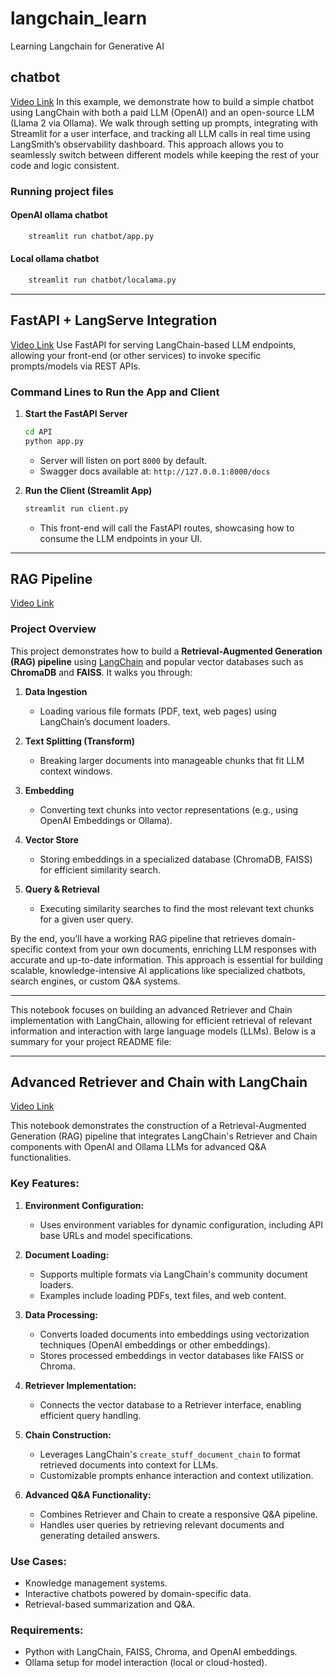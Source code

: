 # langchain_learn
Learning Langchain for Generative AI



## chatbot

[Video Link](https://www.youtube.com/watch?v=5CJA1Hbutqc&list=PLA1lVIthbM1D5I6r5uY2K89X1KD2w5LNh&index=5)
In this example, we demonstrate how to build a simple chatbot using LangChain with both a paid LLM (OpenAI) and an open-source LLM (Llama 2 via Ollama). We walk through setting up prompts, integrating with Streamlit for a user interface, and tracking all LLM calls in real time using LangSmith’s observability dashboard. This approach allows you to seamlessly switch between different models while keeping the rest of your code and logic consistent.

### Running project files

#### OpenAI ollama chatbot
```bash
    streamlit run chatbot/app.py
```    


#### Local ollama chatbot
```bash
    streamlit run chatbot/localama.py
```    
 
---
       
## FastAPI + LangServe Integration

[Video Link](https://www.youtube.com/watch?v=XWB5DXP-DO8&list=PLA1lVIthbM1D5I6r5uY2K89X1KD2w5LNh&index=6)
Use FastAPI for serving LangChain-based LLM endpoints, allowing your front-end (or other services) to invoke specific prompts/models via REST APIs.


### Command Lines to Run the App and Client

1. **Start the FastAPI Server**
   ```bash
   cd API
   python app.py
   ```
   - Server will listen on port `8000` by default.  
   - Swagger docs available at: `http://127.0.0.1:8000/docs`

2. **Run the Client (Streamlit App)**
   ```bash
   streamlit run client.py
   ```
   - This front-end will call the FastAPI routes, showcasing how to consume the LLM endpoints in your UI.  


---


## RAG Pipeline


[Video Link](https://www.youtube.com/watch?v=9Thc6hRw2Gs&list=PLA1lVIthbM1D5I6r5uY2K89X1KD2w5LNh&index=9)

### Project Overview

This project demonstrates how to build a **Retrieval-Augmented Generation (RAG) pipeline** using [LangChain](https://github.com/hwchase17/langchain) and popular vector databases such as **ChromaDB** and **FAISS**. It walks you through:

1. **Data Ingestion**  
   - Loading various file formats (PDF, text, web pages) using LangChain’s document loaders.

2. **Text Splitting (Transform)**  
   - Breaking larger documents into manageable chunks that fit LLM context windows.

3. **Embedding**  
   - Converting text chunks into vector representations (e.g., using OpenAI Embeddings or Ollama).

4. **Vector Store**  
   - Storing embeddings in a specialized database (ChromaDB, FAISS) for efficient similarity search.

5. **Query & Retrieval**  
   - Executing similarity searches to find the most relevant text chunks for a given user query.

By the end, you’ll have a working RAG pipeline that retrieves domain-specific context from your own documents, enriching LLM responses with accurate and up-to-date information. This approach is essential for building scalable, knowledge-intensive AI applications like specialized chatbots, search engines, or custom Q&A systems.


---

This notebook focuses on building an advanced Retriever and Chain implementation with LangChain, allowing for efficient retrieval of relevant information and interaction with large language models (LLMs). Below is a summary for your project README file:

---

## Advanced Retriever and Chain with LangChain

[Video Link](https://www.youtube.com/watch?v=tIwi92nkcu0&list=PLA1lVIthbM1D5I6r5uY2K89X1KD2w5LNh&index=10)

This notebook demonstrates the construction of a Retrieval-Augmented Generation (RAG) pipeline that integrates LangChain's Retriever and Chain components with OpenAI and Ollama LLMs for advanced Q&A functionalities.

### Key Features:
1. **Environment Configuration:**
   - Uses environment variables for dynamic configuration, including API base URLs and model specifications.

2. **Document Loading:**
   - Supports multiple formats via LangChain's community document loaders.
   - Examples include loading PDFs, text files, and web content.

3. **Data Processing:**
   - Converts loaded documents into embeddings using vectorization techniques (OpenAI embeddings or other embeddings).
   - Stores processed embeddings in vector databases like FAISS or Chroma.

4. **Retriever Implementation:**
   - Connects the vector database to a Retriever interface, enabling efficient query handling.

5. **Chain Construction:**
   - Leverages LangChain's `create_stuff_document_chain` to format retrieved documents into context for LLMs.
   - Customizable prompts enhance interaction and context utilization.

6. **Advanced Q&A Functionality:**
   - Combines Retriever and Chain to create a responsive Q&A pipeline.
   - Handles user queries by retrieving relevant documents and generating detailed answers.

### Use Cases:
- Knowledge management systems.
- Interactive chatbots powered by domain-specific data.
- Retrieval-based summarization and Q&A.

### Requirements:
- Python with LangChain, FAISS, Chroma, and OpenAI embeddings.
- Ollama setup for model interaction (local or cloud-hosted).

